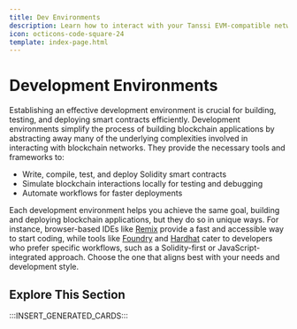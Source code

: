 ```yaml
---
title: Dev Environments
description: Learn how to interact with your Tanssi EVM-compatible network through the Ethereum API with different Ethereum tools like Remix, Hardhat, Foundry, and more.
icon: octicons-code-square-24
template: index-page.html
---
```


# Development Environments

Establishing an effective development environment is crucial for building, testing, and deploying smart contracts efficiently. Development environments simplify the process of building blockchain applications by abstracting away many of the underlying complexities involved in interacting with blockchain networks. They provide the necessary tools and frameworks to:

- Write, compile, test, and deploy Solidity smart contracts
- Simulate blockchain interactions locally for testing and debugging
- Automate workflows for faster deployments

Each development environment helps you achieve the same goal, building and deploying blockchain applications, but they do so in unique ways. For instance, browser-based IDEs like [Remix](/builders/toolkit/ethereum-api/dev-env/remix) provide a fast and accessible way to start coding, while tools like [Foundry](/builders/toolkit/ethereum-api/dev-env/foundry) and [Hardhat](/builders/toolkit/ethereum-api/dev-env/hardhat/) cater to developers who prefer specific workflows, such as a Solidity-first or JavaScript-integrated approach. Choose the one that aligns best with your needs and development style.

## Explore This Section

:::INSERT_GENERATED_CARDS:::
